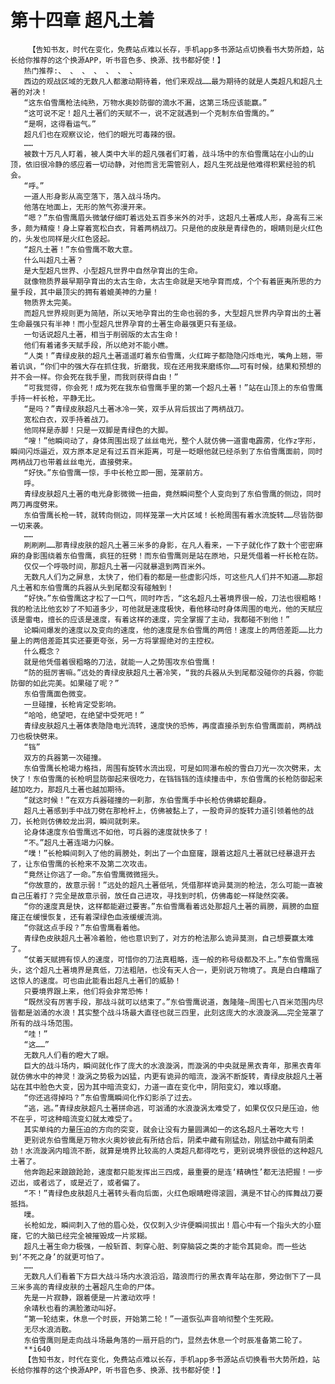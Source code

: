 # 第十四章 超凡土着
        【告知书友，时代在变化，免费站点难以长存，手机app多书源站点切换看书大势所趋，站长给你推荐的这个换源APP，听书音色多、换源、找书都好使！】
       热门推荐:、 、 、 、 、 、 、
       西边的观战区域的无数凡人都激动期待着，他们来观战……最为期待的就是人类超凡和超凡土著的对决！
       “这东伯雪鹰枪法纯熟，万物水奥妙防御的滴水不漏，这第三场应该能赢。”
       “这可说不定！超凡土著们的天赋不一，说不定就遇到一个克制东伯雪鹰的。”
       “是啊，这得看运气。”
       超凡们也在观察议论，他们的眼光可毒辣的很。
       ……
       被数十万凡人盯着，被人类中大半的超凡强者们盯着，战斗场中的东伯雪鹰站在小山的山顶，依旧很冷静的感应着一切动静，对他而言无需管别人，超凡生死战是他难得积累经验的机会。
       “呼。”
       一道人形身影从高空落下，落入战斗场内。
       他落在地面上，无形的煞气弥漫开来。
       “嗯？”东伯雪鹰眉头微皱仔细盯着远处五百多米外的对手，这超凡土著成人形，身高有三米多，颇为精瘦！身上穿着宽松白衣，背着两柄战刀。只是他的皮肤是青绿色的，眼睛则是火红色的，头发也同样是火红色竖起。
       “超凡土著！”东伯雪鹰不敢大意。
       什么叫超凡土著？
       是大型超凡世界、小型超凡世界中自然孕育出的生命。
       就像物质界最早期孕育出的太古生命，太古生命就是天地孕育而成，个个有着匪夷所思的力量手段，其中最顶尖的拥有着媲美神的力量！
       物质界太完美。
       而超凡世界规则更为简陋，所以天地孕育出的生命也弱的多，大型超凡世界内孕育出的土著生命最强只有半神！而小型超凡世界孕育的土著生命最强更只有圣级。
       一句话说超凡土著，相当于削弱版的太古生命！
       他们有着诸多天赋手段，所以绝对不能小瞧。
       “人类！”青绿皮肤的超凡土著遥遥盯着东伯雪鹰，火红眸子都隐隐闪烁电光，嘴角上翘，带着讥讽，“你们中的强大存在抓住我，折磨我，现在还用我来磨练你……可有时候，结果和预想的并不会一样。你会死在我手里，而我则获得自由！”
       “可我觉得，你会死！成为死在我东伯雪鹰手里的第一个超凡土著！”站在山顶上的东伯雪鹰手持一杆长枪，平静无比。
       “是吗？”青绿皮肤超凡土著冰冷一笑，双手从背后拔出了两柄战刀。
       宽松白衣，双手持着战刀。
       他同样是赤脚！只是一双脚是青绿色的大脚。
       “嗖！”他瞬间动了，身体周围出现了丝丝电光，整个人就仿佛一道雷电霹雳，化作z字形，瞬间闪烁逼近，双方原本足足有过五百米距离，可是一眨眼他就已经杀到了东伯雪鹰面前，同时两柄战刀也带着丝丝电光，直接劈来。
       “好快。”东伯雪鹰一惊，手中长枪立即一圈，笼罩前方。
       呼。
       青绿皮肤超凡土著的电光身影微微一扭曲，竟然瞬间整个人变向到了东伯雪鹰的侧边，同时两刀再度劈来。
       东伯雪鹰长枪一转，就转向侧边，同样笼罩一大片区域！长枪周围有着水流旋转……尽皆防御一切来袭。
       ……
       刷刷刷……那青绿皮肤的超凡土著三米多的身影，在凡人看来，一下子就化作了数十个密密麻麻的身影围绕着东伯雪鹰，疯狂的狂劈！而东伯雪鹰则是站在原地，只是凭借着一杆长枪在防。
       仅仅一个呼吸时间，那超凡土著一闪就暴退到两百米外。
       无数凡人们为之屏息，太快了，他们看的都是一些虚影闪烁，可这些凡人们并不知道……那超凡土著和东伯雪鹰的兵器从头到尾都没有碰触到！
       “好快。”东伯雪鹰这才松了一口气，同时咋舌，“这名超凡土著境界很一般，刀法也很粗略！我的枪法比他玄妙了不知道多少，可他就是速度极快，看他移动时身体周围的电光，他的天赋应该是雷电，擅长的应该是速度，有着这样的速度，完全掌握了主动，我都碰不到他！”
       论瞬间爆发的速度以及变向的速度，他的速度是东伯雪鹰的两倍！速度上的两倍差距……比力量上的两倍差距其实还要更夸张，另一方将掌握绝对的主控权。
       什么概念？
       就是他凭借着很粗略的刀法，就能一人之势围攻东伯雪鹰！
       “防的挺厉害嘛。”远处的青绿皮肤超凡土著冷笑，“我的兵器从头到尾都没碰你的兵器，你能防御的如此完美。如果碰了呢？”
       东伯雪鹰面色微变。
       一旦碰撞，长枪肯定受影响。
       “哈哈，绝望吧，在绝望中受死吧！”
       青绿皮肤超凡土著体表隐隐电光流转，速度快的恐怖，再度直接杀到东伯雪鹰面前，两柄战刀也极快劈来。
       “铛”
       双方的兵器第一次碰撞。
       东伯雪鹰长枪竭力格挡，周围有旋转水流出现，可是如同瀑布般的雪白刀光一次次劈来，太快了！东伯雪鹰的长枪明显防御起来很吃力，在铛铛铛的连续撞击中，东伯雪鹰的长枪防御起来越加吃力，那超凡土著也越加期待。
       “就这时候！”在双方兵器碰撞的一刹那，东伯雪鹰手中长枪仿佛蟒蛇翻身。
       超凡土著感到手中战刀劈在那枪杆上，仿佛被黏上了，一股奇异的旋转力道引领着他的战刀，长枪则仿佛蛟龙出洞，瞬间就刺来。
       论身体速度东伯雪鹰远不如他，可兵器的速度就快多了！
       “不。”超凡土著连竭力闪躲。
       “噗！”长枪瞬间刺入了他的肩膀处，刺出了一个血窟窿，跟着这超凡土著就已经暴退开去了，让东伯雪鹰的长枪来不及第二次攻击。
       “竟然让你逃了一命。”东伯雪鹰微微摇头。
       “你故意的，故意示弱！”远处的超凡土著低吼，凭借那样诡异莫测的枪法，怎么可能一直被自己压着打？完全是故意示弱，放任自己进攻，寻找到时机，仿佛毒蛇一样陡然突袭。
       “你的速度真是快，这样都能避过要害。”东伯雪鹰看着远处那超凡土著的肩膀，肩膀的血窟窿正在缓慢恢复，还有着深绿色血液缓缓流淌。
       “你就这点手段？”东伯雪鹰看着他。
       青绿色皮肤超凡土著冷着脸，他也意识到了，对方的枪法那么诡异莫测，自己想要赢太难了。
       “仗着天赋拥有惊人的速度，可惜你的刀法真粗略，连一般的称号级都及不上。”东伯雪鹰摇头，这个超凡土著境界是真低，刀法粗陋，也没有天人合一，更别说万物境了。真是白白糟蹋了这惊人的速度。可也由此能看出超凡土著们的威胁！
       只要境界跟上来，他们将会非常恐怖！
       “既然没有厉害手段，那战斗就可以结束了。”东伯雪鹰说道，轰隆隆~周围七八百米范围内尽皆都是汹涌的水浪！其实整个战斗场最大直径也就三四里，此刻这庞大的水浪漩涡……完全笼罩了所有的战斗场范围。
       “哇！”
       “这……”
       无数凡人们看的瞪大了眼。
       巨大的战斗场内，瞬间就化作了庞大的水浪漩涡，而漩涡的中央就是黑衣青年，那黑衣青年就仿佛水中的神灵！漩涡之势极为凶猛，内更有诡异的暗流，漩涡不断旋转，青绿皮肤超凡土著站在其中脸色大变，因为其中暗流变幻，力道一直在变化中，阴阳变幻，难以琢磨。
       “你还逃得掉吗？”东伯雪鹰瞬间化作幻影杀了过去。
       “逃，逃。”青绿皮肤超凡土著拼命逃，可汹涌的水浪漩涡太难受了，如果仅仅只是压迫，他不在乎，可这种暗流变幻就太难受了。
       其实单纯的力量压迫的方向的突变，就会让没有力量圆满如一的这名超凡土著吃大亏！
       更别说东伯雪鹰是万物水火奥妙彼此有所结合后，阴柔中藏有刚猛劲，刚猛劲中藏有阴柔劲！水流漩涡内暗流不断，就算是境界比较高的人类超凡都得吃亏，更别说境界很低的这种超凡土著了。
       他奔跑起来踉踉跄跄，速度都只能发挥出三四成，最重要的是连‘精确性’都无法把握！一步迈出，或者远了，或是近了，或者偏了。
       “不！”青绿色皮肤超凡土著转头看向后面，火红色眼睛瞪得滚圆，满是不甘心的挥舞战刀要抵挡。
       噗。
       长枪如龙，瞬间刺入了他的眉心处，仅仅刺入少许便瞬间拔出！眉心中有一个指头大的小窟窿，它的大脑已经完全被摧毁成一片浆糊。
       超凡土著生命力极强，一般斩首、刺穿心脏、刺穿脑袋之类的才能令其毙命。而一些达到‘不死之身’的就更可怕了。
       ……
       无数凡人们看着下方巨大战斗场内水浪滔滔，踏浪而行的黑衣青年站在那，旁边倒下了一具三米多高的青绿皮肤的土著超凡生命的尸体。
       先是一片寂静，跟着便是一片激动欢呼！
       余靖秋也看的满脸激动叫好。
       “第一轮结束，休息一个时辰，开始第二轮！”一道恢弘声音响彻整个生死殿。
       无尽水浪消散。
       东伯雪鹰则是走向战斗场最角落的一扇开启的门，显然去休息一个时辰准备第二轮了。
       **i640
       【告知书友，时代在变化，免费站点难以长存，手机app多书源站点切换看书大势所趋，站长给你推荐的这个换源APP，听书音色多、换源、找书都好使！】